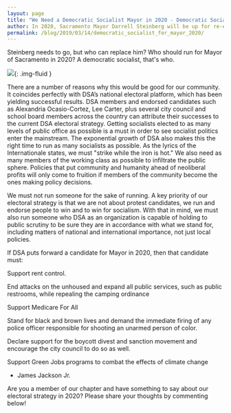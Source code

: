 ```yaml
---
layout: page
title: "We Need a Democratic Socialist Mayor in 2020 - Democratic Socialists of America, Sacramento"
author: In 2020, Sacramento Mayor Darrell Steinberg will be up for re-election. Steinberg's tenure as mayor has been one marked by anti-blackness, a disregard for the public, and neoliberal economics that continue to deepen our housing crisis. Steinberg was elected on a platform of helping the unhoused - but has since supported bans on street camping and panhandling. He has dismissed the picket lines of organized labor as “street theatrics.” He has constantly violated the Brown Act and has publicly disregarded the perspectives of black people who come to city council chambers demanding justice for black lives, even going so far as to cut them off in the middle of their public comments. Steinberg has also praised the private healthcare giant Centene and spoken favorably about the privatization of healthcare work at UC Davis. He has also come out against the rent control campaign in favor of neoliberal “means tested” measures, completely disregarding the economic reality that is Sacramento’s rent crisis.
permalink: /blog/2019/03/14/democratic_socialist_for_mayor_2020/
---
```




Steinberg needs to go, but who can replace him? Who should run for Mayor of Sacramento in 2020? A democratic socialist, that's who.



![](/assets/images/sacramentodsa/pages/456/attachments/original/1549494258/CityHallRed.jpg){: .img-fluid }



There are a number of reasons why this would be good for our community. It coincides perfectly with DSA’s national electoral platform, which has been yielding successful results. DSA members and endorsed candidates such as Alexandria Ocasio-Cortez, Lee Carter, plus several city council and school board members across the country can attribute their successes to the current DSA electoral strategy. Getting socialists elected to as many levels of public office as possible is a must in order to see socialist politics enter the mainstream. The exponential growth of DSA also makes this the right time to run as many socialists as possible. As the lyrics of the Internationale states, we must "strike while the iron is hot." We also need as many members of the working class as possible to infiltrate the public sphere. Policies that put community and humanity ahead of neoliberal profits will only come to fruition if members of the community become the ones making policy decisions.



We must not run someone for the sake of running. A key priority of our electoral strategy is that we are not about protest candidates, we run and endorse people to win and to win for socialism. With that in mind, we must also run someone who DSA as an organization is capable of holding to public scrutiny to be sure they are in accordance with what we stand for, including matters of national and international importance, not just local policies.



If DSA puts forward a candidate for Mayor in 2020, then that candidate must:

Support rent control.

End attacks on the unhoused and expand all public services, such as public restrooms, while repealing the camping ordinance

Support Medicare For All

Stand for black and brown lives and demand the immediate firing of any police officer responsible for shooting an unarmed person of color.

Declare support for the boycott divest and sanction movement and encourage the city council to do so as well.

Support Green Jobs programs to combat the effects of climate change





- James Jackson Jr.





Are you a member of our chapter and have something to say about our electoral strategy in 2020? Please share your thoughts by commenting below!

